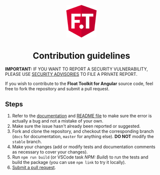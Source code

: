 <div align="center" style="margin-bottom: 0.5rem">
	<img src="https://raw.githubusercontent.com/float-toolkit/angular/HEAD/media/ftangular.svg" width="100" />
</div>

<h1 align="center">Contribution guidelines</h1>

**IMPORTANT:** IF YOU WANT TO REPORT A SECURITY VULNERABILITY, PLEASE USE
[SECURITY ADVISORIES](https://github.com/float-toolkit/angular/security/advisories/new) TO FILE A PRIVATE REPORT.

If you wish to contribute to the **Float Toolkit for Angular** source code, feel free to fork the repository and submit a pull
request.

## Steps

1.  Refer to the [documentation](https://float-toolkit.web.app) and
    [README file](https://github.com/float-toolkit/angular/blob/master/README.md) to make sure the error is actually a bug and not a
    mistake of your own.
1.  Make sure the issue hasn't already been reported or suggested.
1.  Fork and clone the repository, and checkout the corresponding branch (`docs` for documentation, `master` for anything else). **DO
    NOT** modify the `stable` branch.
1.  Make your changes (add or modify tests and documentation comments as necessary to cover your changes).
1.  Run `npm run build` (or VSCode task _NPM: Build_) to run the tests and build the package (you can use `npm link` to try it
    locally).
1.  [Submit a pull request](https://github.com/float-toolkit/angular/compare).
